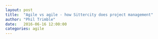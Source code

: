 ```yaml
---
layout: post
title:  "Agile vs agile - how Sittercity does project management"
author: "Phil Trimble"
date:   2016-06-16 12:00:00
categories: agile
---
```



